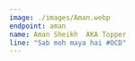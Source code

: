 ```yaml
---
image: ./images/Aman.webp
endpoint: aman
name: Aman Sheikh  AKA Topper
line: "Sab moh maya hai #OCD"
---
```

